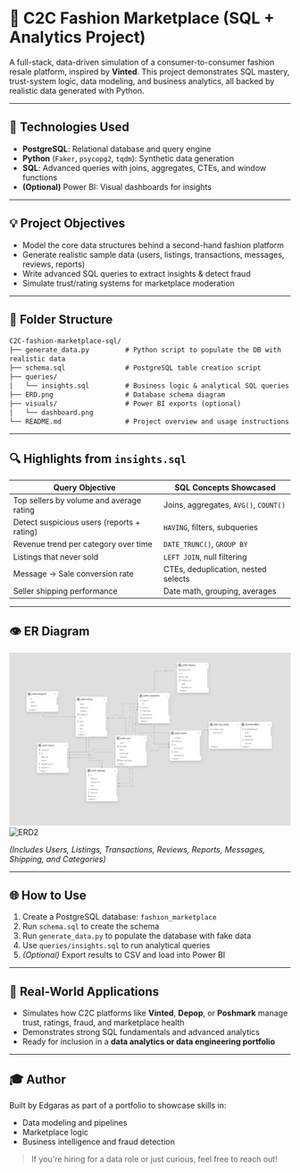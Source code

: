 # 🌿 C2C Fashion Marketplace (SQL + Analytics Project)

A full-stack, data-driven simulation of a consumer-to-consumer fashion resale platform, inspired by **Vinted**. This project demonstrates SQL mastery, trust-system logic, data modeling, and business analytics, all backed by realistic data generated with Python.

---

## 🔧 Technologies Used

* **PostgreSQL**: Relational database and query engine
* **Python** (`Faker`, `psycopg2`, `tqdm`): Synthetic data generation
* **SQL**: Advanced queries with joins, aggregates, CTEs, and window functions
* **(Optional)** Power BI: Visual dashboards for insights

---

## 💡 Project Objectives

* Model the core data structures behind a second-hand fashion platform
* Generate realistic sample data (users, listings, transactions, messages, reviews, reports)
* Write advanced SQL queries to extract insights & detect fraud
* Simulate trust/rating systems for marketplace moderation

---

## 📂 Folder Structure

```
C2C-fashion-marketplace-sql/
├── generate_data.py         # Python script to populate the DB with realistic data
├── schema.sql               # PostgreSQL table creation script
├── queries/
│   └── insights.sql         # Business logic & analytical SQL queries
├── ERD.png                  # Database schema diagram
├── visuals/                 # Power BI exports (optional)
│   └── dashboard.png
└── README.md                # Project overview and usage instructions
```

---

## 🔍 Highlights from `insights.sql`

| Query Objective                            | SQL Concepts Showcased                |
| ------------------------------------------ | ------------------------------------- |
| Top sellers by volume and average rating   | Joins, aggregates, `AVG()`, `COUNT()` |
| Detect suspicious users (reports + rating) | `HAVING`, filters, subqueries         |
| Revenue trend per category over time       | `DATE_TRUNC()`, `GROUP BY`            |
| Listings that never sold                   | `LEFT JOIN`, null filtering           |
| Message → Sale conversion rate             | CTEs, deduplication, nested selects   |
| Seller shipping performance                | Date math, grouping, averages         |

---

## 👁️ ER Diagram

![ERD](./ERD.png)
![ERD2](./ERD2.png)

*(Includes Users, Listings, Transactions, Reviews, Reports, Messages, Shipping, and Categories)*

---

## 🌐 How to Use

1. Create a PostgreSQL database: `fashion_marketplace`
2. Run `schema.sql` to create the schema
3. Run `generate_data.py` to populate the database with fake data
4. Use `queries/insights.sql` to run analytical queries
5. *(Optional)* Export results to CSV and load into Power BI

---

## 🚀 Real-World Applications

* Simulates how C2C platforms like **Vinted**, **Depop**, or **Poshmark** manage trust, ratings, fraud, and marketplace health
* Demonstrates strong SQL fundamentals and advanced analytics
* Ready for inclusion in a **data analytics or data engineering portfolio**

---

## 🎓 Author

Built by Edgaras as part of a portfolio to showcase skills in:

* Data modeling and pipelines
* Marketplace logic
* Business intelligence and fraud detection

> If you're hiring for a data role or just curious, feel free to reach out!
